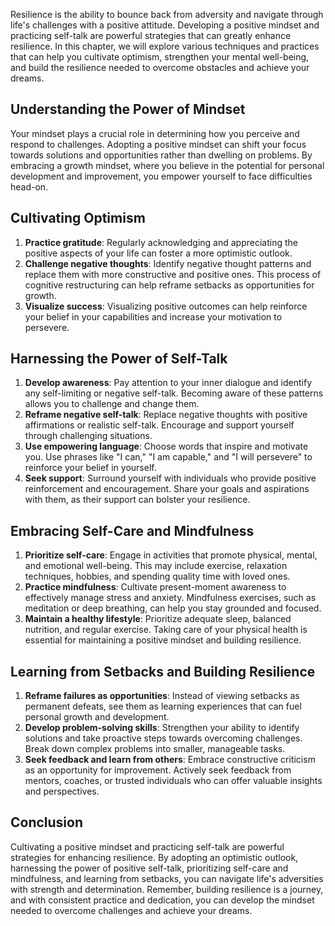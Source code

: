 
Resilience is the ability to bounce back from adversity and navigate through life's challenges with a positive attitude. Developing a positive mindset and practicing self-talk are powerful strategies that can greatly enhance resilience. In this chapter, we will explore various techniques and practices that can help you cultivate optimism, strengthen your mental well-being, and build the resilience needed to overcome obstacles and achieve your dreams.

## Understanding the Power of Mindset

Your mindset plays a crucial role in determining how you perceive and respond to challenges. Adopting a positive mindset can shift your focus towards solutions and opportunities rather than dwelling on problems. By embracing a growth mindset, where you believe in the potential for personal development and improvement, you empower yourself to face difficulties head-on.

## Cultivating Optimism

1. **Practice gratitude**: Regularly acknowledging and appreciating the positive aspects of your life can foster a more optimistic outlook.
2. **Challenge negative thoughts**: Identify negative thought patterns and replace them with more constructive and positive ones. This process of cognitive restructuring can help reframe setbacks as opportunities for growth.
3. **Visualize success**: Visualizing positive outcomes can help reinforce your belief in your capabilities and increase your motivation to persevere.

## Harnessing the Power of Self-Talk

1. **Develop awareness**: Pay attention to your inner dialogue and identify any self-limiting or negative self-talk. Becoming aware of these patterns allows you to challenge and change them.
2. **Reframe negative self-talk**: Replace negative thoughts with positive affirmations or realistic self-talk. Encourage and support yourself through challenging situations.
3. **Use empowering language**: Choose words that inspire and motivate you. Use phrases like "I can," "I am capable," and "I will persevere" to reinforce your belief in yourself.
4. **Seek support**: Surround yourself with individuals who provide positive reinforcement and encouragement. Share your goals and aspirations with them, as their support can bolster your resilience.

## Embracing Self-Care and Mindfulness

1. **Prioritize self-care**: Engage in activities that promote physical, mental, and emotional well-being. This may include exercise, relaxation techniques, hobbies, and spending quality time with loved ones.
2. **Practice mindfulness**: Cultivate present-moment awareness to effectively manage stress and anxiety. Mindfulness exercises, such as meditation or deep breathing, can help you stay grounded and focused.
3. **Maintain a healthy lifestyle**: Prioritize adequate sleep, balanced nutrition, and regular exercise. Taking care of your physical health is essential for maintaining a positive mindset and building resilience.

## Learning from Setbacks and Building Resilience

1. **Reframe failures as opportunities**: Instead of viewing setbacks as permanent defeats, see them as learning experiences that can fuel personal growth and development.
2. **Develop problem-solving skills**: Strengthen your ability to identify solutions and take proactive steps towards overcoming challenges. Break down complex problems into smaller, manageable tasks.
3. **Seek feedback and learn from others**: Embrace constructive criticism as an opportunity for improvement. Actively seek feedback from mentors, coaches, or trusted individuals who can offer valuable insights and perspectives.

## Conclusion

Cultivating a positive mindset and practicing self-talk are powerful strategies for enhancing resilience. By adopting an optimistic outlook, harnessing the power of positive self-talk, prioritizing self-care and mindfulness, and learning from setbacks, you can navigate life's adversities with strength and determination. Remember, building resilience is a journey, and with consistent practice and dedication, you can develop the mindset needed to overcome challenges and achieve your dreams.
